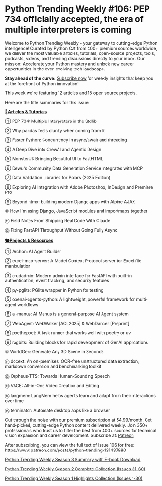 # Python Trending Weekly #106: PEP 734 officially accepted, the era of multiple interpreters is coming

Welcome to Python Trending Weekly - your gateway to cutting-edge Python intelligence! Curated by Python Cat from 400+ premium sources worldwide, we deliver the most valuable articles, tutorials, open-source projects, tools, podcasts, videos, and trending discussions directly to your inbox. Our mission: Accelerate your Python mastery and unlock new career opportunities in the ever-evolving tech landscape.

**Stay ahead of the curve:** [Subscribe now](https://www.patreon.com/pythonweekly) for weekly insights that keep you at the forefront of Python innovation!

This week we're featuring 12 articles and 15 open source projects.

Here are the title summaries for this issue: 

**[🦄Articles & Tutorials](https://weekly.pythoncat.top)**


① PEP 734: Multiple Interpreters in the Stdlib

② Why pandas feels clunky when coming from R

③ Faster Python: Concurrency in async/await and threading

④ A Deep Dive into CrewAI and Agentic Design

⑤ MonsterUI: Bringing Beautiful UI to FastHTML

⑥ Dewu's Community Data Generation Service Integrates with MCP

⑦ Data Validation Libraries for Polars (2025 Edition)

⑧ Exploring AI Integration with Adobe Photoshop, InDesign and Premiere Pro

⑨ Beyond htmx: building modern Django apps with Alpine AJAX

⑩ How I'm using Django, JavaScript modules and importmaps together

⑪ Field Notes From Shipping Real Code With Claude

⑫ Fixing FastAPI Throughput Without Going Fully Async

**[🐿️Projects & Resources](https://weekly.pythoncat.top)**


① Archon: AI Agent Builder

② excel-mcp-server: A Model Context Protocol server for Excel file manipulation

③ crudadmin: Modern admin interface for FastAPI with built-in authentication, event tracking, and security features

④ py-pglite: PGlite wrapper in Python for testing

⑤ openai-agents-python: A lightweight, powerful framework for multi-agent workflows

⑥ ai-manus: AI Manus is a general-purpose AI Agent system

⑦ WebAgent: WebWalker [ACL2025] & WebDancer [Preprint]

⑧ poethepoet: A task runner that works well with poetry or uv

⑨ ragbits: Building blocks for rapid development of GenAI applications

⑩ WorldGen: Generate Any 3D Scene in Seconds

⑪ docext: An on-premises, OCR-free unstructured data extraction, markdown conversion and benchmarking toolkit

⑫ Orpheus-TTS: Towards Human-Sounding Speech

⑬ VACE: All-in-One Video Creation and Editing

⑭ langmem: LangMem helps agents learn and adapt from their interactions over time

⑮ terminator: Automate desktop apps like a browser



Cut through the noise with our premium subscription at $4.99/month. Get hand-picked, cutting-edge Python content delivered weekly. Join 350+ professionals who trust us to filter the best from 400+ sources for technical vision expansion and career development. Subscribe at: [Patreon](https://www.patreon.com/pythonweekly)

After subscribing, you can view the full text of Issue 106 for free: https://www.patreon.com/posts/python-trending-131437980

[Python Trending Weekly Season 3 Summary with E-book Download](https://pythoncat.top/posts/2025-04-20-sweekly)

[Python Trending Weekly Season 2 Complete Collection (Issues 31-60)](https://pythoncat.top/posts/2025-04-20-iweekly)

[Python Trending Weekly Season 1 Highlights Collection (Issues 1-30)](https://pythoncat.top/posts/2023-12-11-weekly)

